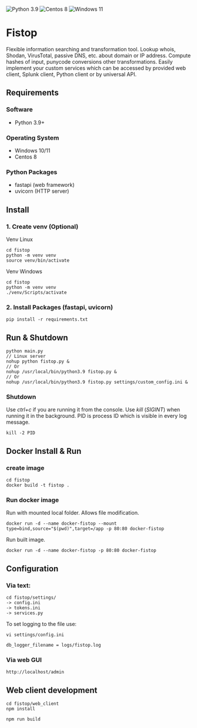 ![Python 3.9](https://img.shields.io/badge/Python-3.9-green.svg)
![Centos 8](https://img.shields.io/badge/Centos-8-red.svg)
![Windows 11](https://img.shields.io/badge/Windows-11-blue.svg)

# Fistop
Flexible information searching and transformation tool. 
Lookup whois, Shodan, VirusTotal, passive DNS, etc. about domain or IP address. 
Compute hashes of input, punycode conversions other transformations. 
Easily implement your custom services which can be accessed by provided web client,
Splunk client, Python client or by universal API.

## Requirements
### Software
- Python 3.9+
### Operating System
- Windows 10/11
- Centos 8
### Python Packages
- fastapi (web framework)
- uvicorn (HTTP server)

## Install
### 1. Create venv (Optional)
Venv Linux
```
cd fistop
python -m venv venv
source venv/bin/activate
```
Venv Windows
```
cd fistop
python -m venv venv
./venv/Scripts/activate
```
### 2. Install Packages (fastapi, uvicorn)
```
pip install -r requirements.txt
```
## Run & Shutdown
```
python main.py
// Linux server
nohup python fistop.py &
// Or
nohup /usr/local/bin/python3.9 fistop.py &
// Or
nohup /usr/local/bin/python3.9 fistop.py settings/custom_config.ini &
```
### Shutdown
Use _ctrl+c_ if you are running it from the console. Use _kill_ (_SIGINT_) when running it in the background. 
PID is process ID which is visible in every log message. 
```
kill -2 PID
```
## Docker Install & Run
### create image
```
cd fistop
docker build -t fistop .
```
### Run docker image
Run with mounted local folder. Allows file modification.
```
docker run -d --name docker-fistop --mount type=bind,source="$(pwd)",target=/app -p 80:80 docker-fistop
```
Run built image.
```
docker run -d --name docker-fistop -p 80:80 docker-fistop
```

## Configuration
### Via text:
```
cd fistop/settings/
-> config.ini
-> tokens.ini
-> services.py
```
To set logging to the file use:
```
vi settings/config.ini

db_logger_filename = logs/fistop.log
```

### Via web GUI
```
http://localhost/admin
```

## Web client development

```
cd fistop/web_client
npm install

npm run build
```